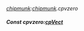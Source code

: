 _[chipmunk](../../modules/chipmunk/chipmunk-module.md):[chipmunk](../../modules/chipmunk/chipmunk-module.md).cpvzero_
##### Const cpvzero:[cpVect](../../modules/chipmunk/chipmunk-cpvect.md)

